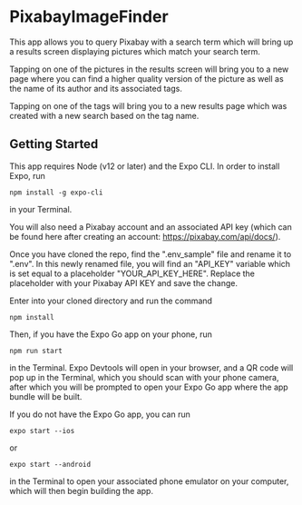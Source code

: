 # PixabayImageFinder

This app allows you to query Pixabay with a search term which will bring up a results screen displaying pictures which match your search term.

Tapping on one of the pictures in the results screen will bring you to a new page where you can find a higher quality version of the picture
as well as the name of its author and its associated tags.

Tapping on one of the tags will bring you to a new results page which was created with a new search based on the tag name.



## Getting Started

This app requires Node (v12 or later) and the Expo CLI. In order to install Expo, run 

```
npm install -g expo-cli
```

in your Terminal. 

You will also need a Pixabay account and an associated API key (which can be found here after creating an account: https://pixabay.com/api/docs/). 

Once you have cloned the repo, find the ".env_sample" file and rename it to ".env". In this newly renamed file, you will find an "API_KEY" variable which is
set equal to a placeholder "YOUR_API_KEY_HERE". Replace the placeholder with your Pixabay API KEY and save the change.

Enter into your cloned directory and run the command

```
npm install
```

Then, if you have the Expo Go app on your phone, run

```
npm run start
```

in the Terminal. Expo Devtools will open in your browser, and a QR code will pop up in the Terminal, which you should scan with your phone camera, after which you will be prompted to open
your Expo Go app where the app bundle will be built.

If you do not have the Expo Go app, you can run 

```
expo start --ios
```
or

```
expo start --android
```

in the Terminal to open your associated phone emulator on your computer, which will then begin building the app.






